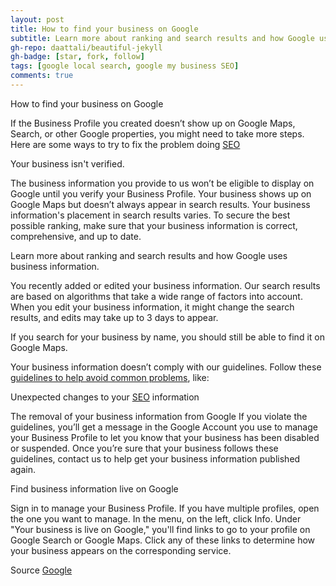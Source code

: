 ```yaml
---
layout: post
title: How to find your business on Google
subtitle: Learn more about ranking and search results and how Google uses business information
gh-repo: daattali/beautiful-jekyll
gh-badge: [star, fork, follow]
tags: [google local search, google my business SEO]
comments: true
---
```


How to find your business on Google 

If the Business Profile you created doesn’t show up on Google Maps, Search, or other Google properties, you might need to take more steps. Here are some ways to try to fix the problem doing [SEO](https://blog7.org/seo-uslugi/)

Your business isn't verified.

The business information you provide to us won’t be eligible to display on Google until you verify your Business Profile. Your business shows up on Google Maps but doesn’t always appear in search results. Your business information's placement in search results varies. To secure the best possible ranking, make sure that your business information is correct, comprehensive, and up to date.

Learn more about ranking and search results and how Google uses business information.

You recently added or edited your business information. Our search results are based on algorithms that take a wide range of factors into account. When you edit your business information, it might change the search results, and edits may take up to 3 days to appear.

If you search for your business by name, you should still be able to find it on Google Maps.

Your business information doesn’t comply with our guidelines.
Follow these [guidelines to help avoid common problems](https://support.google.com/business/answer/3038177), like: 

Unexpected changes to your [SEO](https://www.problogger.gr/seo-times/) information

The removal of your business information from Google
If you violate the guidelines, you’ll get a message in the Google Account you use to manage your Business Profile to let you know that your business has been disabled or suspended. Once you’re sure that your business follows these guidelines, contact us to help get your business information published again.

Find business information live on Google

Sign in to manage your Business Profile.
If you have multiple profiles, open the one you want to manage.
In the menu, on the left, click Info.
Under "Your business is live on Google," you'll find links to go to your profile on Google Search or Google Maps. Click any of these links to determine how your business appears on the corresponding service.

Source [Google](https://support.google.com/business/answer/145585?hl=en&ref_topic=4854129)
